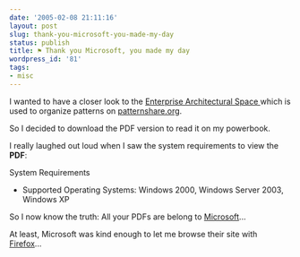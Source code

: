 ```yaml
---
date: '2005-02-08 21:11:16'
layout: post
slug: thank-you-microsoft-you-made-my-day
status: publish
title: ⚑ Thank you Microsoft, you made my day
wordpress_id: '81'
tags:
- misc
---
```


I wanted to have a closer look to the [Enterprise Architectural Space ](http://msdn.microsoft.com/library/en-us/dnpag/html/entarch.asp) which is used to organize patterns on [patternshare.org](http://patternshare.org/).  

So I decided to download the PDF version to read it on my powerbook.






I really laughed out loud when I saw the system requirements to view the **PDF**:




> 
System Requirements  

* Supported Operating Systems: Windows 2000, Windows Server 2003, Windows XP






So I now know the truth: All your PDFs are belong to [Microsoft](http://www.microsoft.com)...  


At least, Microsoft was kind enough to let me browse their site with [Firefox](http://www.mozilla.org/products/firefox)...

